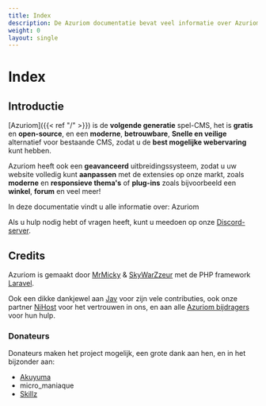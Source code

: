 ```yaml
---
title: Index
description: De Azuriom documentatie bevat veel informatie over Azuriom, voor installatie, gebruik of het ontwikkelen van extensies.
weight: 0
layout: single
---
```


# Index

## Introductie

[Azuriom]({{< ref "/" >}}) is de **volgende generatie** spel-CMS,
het is **gratis** en **open-source**, en een **moderne**, **betrouwbare**,
**Snelle en veilige** alternatief voor bestaande CMS, zodat u de
**best mogelijke webervaring** kunt hebben.

Azuriom heeft ook een **geavanceerd** uitbreidingssysteem, zodat u uw website volledig
kunt **aanpassen** met de extensies op onze markt,
zoals **moderne** en **responsieve thema's** of **plug-ins** zoals bijvoorbeeld
een **winkel**, **forum** en veel meer!

In deze documentatie vindt u alle informatie over:
Azuriom

Als u hulp nodig hebt of vragen heeft, kunt u meedoen op
onze [Discord-server](https://azuriom.com/discord).

## Credits

Azuriom is gemaakt door [MrMicky](https://mrmicky.fr/) & [SkyWarZzeur](https://twitter.com/SkyWarZzeur) met de PHP
framework [Laravel](https://laravel.com/).

Ook een dikke dankjewel aan [Jav](https://www.linkedin.com/in/jean-alexandre-valentin-531236153/) voor zijn vele contributies,
ook onze partner [NiHost](https://www.ni-host.com/?utm_source=home&utm_medium=links&utm_campaign=AzuriomCom) voor het vertrouwen in ons, en aan alle
[Azuriom bijdragers](https://github.com/Azuriom/Azuriom/graphs/contributors) voor hun hulp.

### Donateurs

Donateurs maken het project mogelijk, een grote dank aan hen, en in het bijzonder aan:
* [Akuyuma](https://toxyca.fr/)
* micro_maniaque
* [Skillz](https://www.evolved-network.com/)
